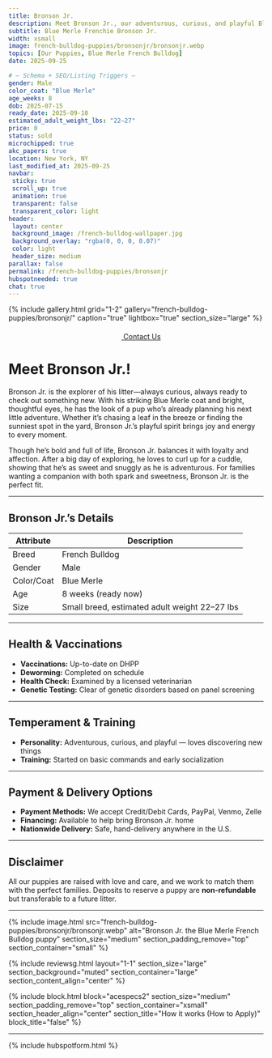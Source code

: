 ```yaml
---
title: Bronson Jr.
description: Meet Bronson Jr., our adventurous, curious, and playful Blue Merle French Bulldog puppy.
subtitle: Blue Merle Frenchie Bronson Jr.
width: xsmall
image: french-bulldog-puppies/bronsonjr/bronsonjr.webp
topics: [Our Puppies, Blue Merle French Bulldog]
date: 2025-09-25

# — Schema + SEO/Listing Triggers —
gender: Male
color_coat: "Blue Merle"
age_weeks: 8
dob: 2025-07-15
ready_date: 2025-09-10
estimated_adult_weight_lbs: "22–27"
price: 0
status: sold
microchipped: true
akc_papers: true
location: New York, NY
last_modified_at: 2025-09-25
navbar:
 sticky: true
 scroll_up: true
 animation: true
 transparent: false
 transparent_color: light
header:
 layout: center
 background_image: /french-bulldog-wallpaper.jpg
 background_overlay: "rgba(0, 0, 0, 0.07)"
 color: light
 header_size: medium
parallax: false
permalink: /french-bulldog-puppies/bronsonjr
hubspotneeded: true
chat: true
---
```


{% include gallery.html
grid="1-2"
gallery="french-bulldog-puppies/bronsonjr/"
caption="true"
lightbox="true"
section_size="large"
%} 

<center><a class="uk-button uk-button-danger uk-border-pill uk-button-xlarge my-border-rounded" href="tel:212-739-0182">
    <span data-uk-icon="phone" class="uk-icon">
        <svg width="20" height="20" viewBox="0 0 20 20" xmlns="http://www.w3.org/2000/svg"></svg>
    </span>
    Contact Us
</a>
</center>

# Meet Bronson Jr.!

Bronson Jr. is the explorer of his litter—always curious, always ready to check out something new. With his striking Blue Merle coat and bright, thoughtful eyes, he has the look of a pup who’s already planning his next little adventure. Whether it’s chasing a leaf in the breeze or finding the sunniest spot in the yard, Bronson Jr.’s playful spirit brings joy and energy to every moment.

Though he’s bold and full of life, Bronson Jr. balances it with loyalty and affection. After a big day of exploring, he loves to curl up for a cuddle, showing that he’s as sweet and snuggly as he is adventurous. For families wanting a companion with both spark and sweetness, Bronson Jr. is the perfect fit.

---

## Bronson Jr.’s Details

| Attribute       | Description                |
| --------------- | -------------------------- |
| Breed           | French Bulldog             |
| Gender          | Male                       |
| Color/Coat      | Blue Merle                 |
| Age             | 8 weeks (ready now)        |
| Size            | Small breed, estimated adult weight 22–27 lbs |

---

## Health & Vaccinations

- **Vaccinations:** Up-to-date on DHPP  
- **Deworming:** Completed on schedule  
- **Health Check:** Examined by a licensed veterinarian  
- **Genetic Testing:** Clear of genetic disorders based on panel screening  

---

## Temperament & Training

- **Personality:** Adventurous, curious, and playful — loves discovering new things  
- **Training:** Started on basic commands and early socialization  

---

## Payment & Delivery Options

- **Payment Methods:** We accept Credit/Debit Cards, PayPal, Venmo, Zelle  
- **Financing:** Available to help bring Bronson Jr. home  
- **Nationwide Delivery:** Safe, hand-delivery anywhere in the U.S.  

---

## Disclaimer

All our puppies are raised with love and care, and we work to match them with the perfect families. Deposits to reserve a puppy are **non-refundable** but transferable to a future litter.

---

{% include image.html
src="french-bulldog-puppies/bronsonjr/bronsonjr.webp"
alt="Bronson Jr. the Blue Merle French Bulldog puppy"
section_size="medium"
section_padding_remove="top"
section_container="small"
%}

{% include reviewsg.html
layout="1-1"
section_size="large"
section_background="muted"
section_container="large"
section_content_align="center"
%}

{% include block.html
block="acespecs2"
section_size="medium"
section_padding_remove="top"
section_container="xsmall"
section_header_align="center"
section_title="How it works (How to Apply)"
block_title="false"
%}

---

{% include hubspotform.html %}
<script type="application/ld+json">
{
  "@context": "https://schema.org",
  "@type": "Product",
  "name": "{{ page.title }} — French Bulldog Puppy",
  "description": "{{ page.description | strip_newlines | escape }}",
  "image": [
    "{{ site.url }}{{ site.baseurl }}/{{ page.image }}"
  ],
  "sku": "{{ page.permalink | split: '/' | last }}",
  "brand": {
    "@type": "Brand",
    "name": "Ethical Frenchie"
  },
  "category": "Pets",
  "color": "{{ page.color_coat | default: '' }}",
  "gender": "{{ page.gender | default: '' }}",
  "weight": {
    "@type": "QuantitativeValue",
    "unitCode": "LBR",
    "minValue": 22,
    "maxValue": 27
  },
  "additionalProperty": [
    {
      "@type": "PropertyValue",
      "name": "Vaccinations",
      "value": "Up-to-date on DHPP"
    },
    {
      "@type": "PropertyValue",
      "name": "Deworming",
      "value": "Completed on schedule"
    },
    {
      "@type": "PropertyValue",
      "name": "Veterinary Health Check",
      "value": "Fully examined by a licensed veterinarian"
    },
    {
      "@type": "PropertyValue",
      "name": "Genetic Testing",
      "value": "Clear panel screening"
    },
    {
      "@type": "PropertyValue",
      "name": "Microchip",
      "value": "{% if page.microchipped %}Yes{% else %}No{% endif %}"
    },
    {
      "@type": "PropertyValue",
      "name": "AKC Papers",
      "value": "{% if page.akc_papers %}Yes{% else %}No{% endif %}"
    }
  ],
  "offers": {
    "@type": "Offer",
    "url": "{{ site.url }}{{ page.permalink }}",
    "priceCurrency": "USD",
    "price": "{{ page.price | default: 0 }}",
    "availability": "https://schema.org/{% if page.status == 'available' %}InStock{% elsif page.status == 'reserved' %}PreOrder{% else %}SoldOut{% endif %}",
    "seller": {
      "@type": "Organization",
      "name": "Ethical Frenchie",
      "url": "{{ site.url }}",
      "telephone": "+1-212-739-0182",
      "address": {
        "@type": "PostalAddress",
        "addressLocality": "New York",
        "addressRegion": "NY",
        "addressCountry": "US"
      }
    }
  },
  "datePublished": "{{ page.date | date_to_xmlschema }}",
  "dateModified": "{% if page.last_modified_at %}{{ page.last_modified_at | date_to_xmlschema }}{% else %}{{ page.date | date_to_xmlschema }}{% endif %}"
}
</script>
